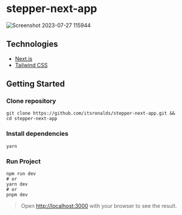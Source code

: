 # stepper-next-app

![Screenshot 2023-07-27 115944](https://github.com/itsronalds/stepper-next-app/assets/77751686/a3843c42-c45e-4498-9013-d4adcddaacfa)

## Technologies

- [Next.js](https://nextjs.org/)
- [Tailwind CSS](https://tailwindcss.com/)

## Getting Started

### Clone repository

```$
git clone https://github.com/itsronalds/stepper-next-app.git &&
cd stepper-next-app
```

### Install dependencies
```
yarn
```

### Run Project

```$
npm run dev
# or
yarn dev
# or
pnpm dev
```

> Open [http://localhost:3000](http://localhost:3000) with your browser to see the result.
